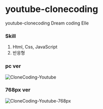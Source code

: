 # youtube-clonecoding
 youtube-clonecoding
 Dream coding Elle
 
 ### Skill
 1. Html, Css, JavaScript
 2. 반응형


 ### pc ver
![CloneCoding-Youtube](https://user-images.githubusercontent.com/88336889/130838055-230e4669-0a10-4c05-a86f-837e695b2553.png)

### 768px ver
![CloneCoding-Youtube-768px](https://user-images.githubusercontent.com/88336889/130838410-1bb0ad5a-25ab-4d44-bde4-86691f711379.png)
